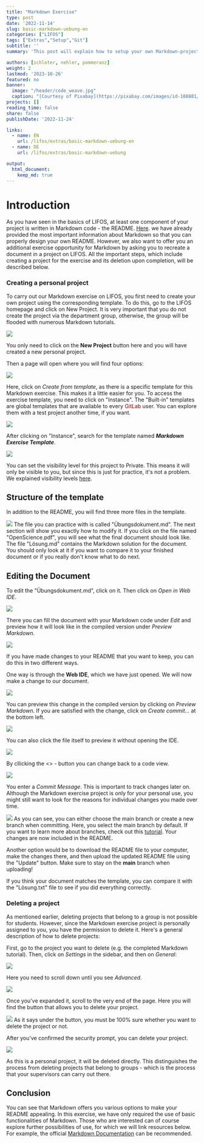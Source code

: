 ```yaml
---
title: "Markdown Exercise" 
type: post
date: '2022-11-14' 
slug: basic-markdown-uebung-en
categories: ["LIFOS"] 
tags: ["Extras","Setup","Git"] 
subtitle: ''
summary: 'This post will explain how to setup your own Markdown-project within LIFOS and how to acquire experience with Markdown through the project itself. The exercises used to learn Markdown themselves are only within the project.' 

authors: [schloter, nehler, pommeranz] 
weight: 2
lastmod: '2023-10-26'
featured: no
banner:
  image: "/header/code_weave.jpg"
  caption: "[Courtesy of Pixabay](https://pixabay.com/images/id-108881/)"
projects: []
reading_time: false
share: false
publishDate: '2022-11-24'

links:
  - name: EN
    url: /lifos/extras/basic-markdown-uebung-en
  - name: DE
    url: /lifos/extras/basic-markdown-uebung

output:
  html_document:
    keep_md: true
---
```


# Introduction   
  
As you have seen in the basics of LIFOS, at least one component of your project is written in Markdown code - the README. [Here](/lifos/grundlagen/eigenesprojekt-en/#Markdown). we have already provided the most important information about Markdown so that you can properly design your own README. However, we also want to offer you an additional exercise opportunity for Markdown by asking you to recreate a document in a project on LIFOS. All the important steps, which include creating a project for the exercise and its deletion upon completion, will be described below.

### Creating a personal project 

To carry out our Markdown exercise on LIFOS, you first need to create your own project using the corresponding template. To do this, go to the LIFOS homepage and click on New Project. It is very important that you do not create the project via the department group, otherwise, the group will be flooded with numerous Markdown tutorials. 

![](/lifos/extras/../grundlagen/gitlaborientierung_newproject.png)

You only need to click on the **New Project** button here and you will have created a new personal project.

Then a page will open where you will find four options: 

![](/lifos/extras/../grundlagen/gitlaborientierung_newprojectoptions.png) 

Here, click on *Create from template*, as there is a specific template for this Markdown exercise. This makes it a little easier for you. To access the exercise template, you need to click on "Instance". The "Built-in" templates are global templates that are available to every <span style="color: darkred;">GitLab</span> user. You can explore them with a test project another time, if you want.

![](/lifos/extras/../grundlagen/gitlaborientierung_newprojectinstance.png) 

After clicking on "Instance", search for the template named **_Markdown Exercise Template_**.
 
![](/lifos/extras/../grundlagen/gitlaborientierung_markdownInstanceTemplate.png) 

You can set the visibility level for this project to Private. This means it will only be visible to you, but since this is just for practice, it's not a problem. We explained visibility levels [here](/grundlagen/eigenesprojekt-en/).

## Structure of the template

In addition to the README, you will find three more files in the template.

![](/lifos/extras/../grundlagen/gitlaborientierung_uebungtemplate.png) 
The file you can practice with is called "Übungsdokument.md". The next section will show you exactly how to modify it. If you click on the file named "OpenScience.pdf", you will see what the final document should look like. The file "Lösung.md" contains the Markdown solution for the document. You should only look at it if you want to compare it to your finished document or if you really don't know what to do next.



## Editing the Document

To edit the "Übungsdokument.md", click on it. Then click on *Open in Web IDE*.

![](/lifos/extras/../grundlagen/gitlaborientierung_openuebunginwebide.png) 

There you can fill the document with your Markdown code under *Edit* and preview how it will look like in the compiled version under *Preview Markdown*. 

![](/lifos/extras/../grundlagen/gitlaborientierung_webidetemplate.png)

If you have made changes to your README that you want to keep, you can do this in two different ways.

One way is through the **Web IDE**, which we have just opened. We will now make a change to our document.

![](/lifos/extras/../grundlagen/gitlabMarkdown_ÄnderungReadMe.png)

You can preview this change in the compiled version by clicking on *Preview Markdown*. If you are satisfied with the change, click on *Create commit...* at the bottom left.

![](/lifos/extras/../grundlagen/gitlabMarkdown_CreateCommitWebIDE.png)

You can also click the file itself to preview it without opening the IDE.

![](/lifos/extras/../grundlagen/gitlaborientierung_preview.png)

By cllicking the <> - button you can change back to a code view.

![](/lifos/extras/../grundlagen/gitlaborientierung_code.png)

You enter a *Commit Message*. This is important to track changes later on. Although the Markdown exercise project is only for your personal use, you might still want to look for the reasons for individual changes you made over time.

![](/lifos/extras/../grundlagen/gitlabMarkdown_CommitTest.png)
As you can see, you can either choose the main branch or create a new branch when committing. Here, you select the main branch by default. If you want to learn more about branches, check out this [tutorial](https://pandar.netlify.app/post/branches/). Your changes are now included in the README.
<!-- Link muss erneuert werden für Branches -->
<!-- Branches waren jetzt im eigene Projekte Teil gar kein Thema mehr - sollte vlt an einer Stelle auch angeschnitten werden. - evtl. im vertiefende Einführung? Hier muss man halt nur den main-Branch auswählen, weil die default Option ist einen neuen zu erstellen (bei jedem Commit) und das wollen wir ja nicht.-->

Another option would be to download the README file to your computer, make the changes there, and then upload the updated README file using the "Update" button. Make sure to stay on the **main** branch when uploading! 

If you think your document matches the template, you can compare it with the "Lösung.txt" file to see if you did everything correctly. 
 

### Deleting a project

As mentioned earlier, deleting projects that belong to a group is not possible for students. However, since the Markdown exercise project is personally assigned to you, you have the permission to delete it. Here's a general description of how to delete projects:

First, go to the project you want to delete (e.g. the completed Markdown tutorial). Then, click on *Settings* in the sidebar, and then on *General*:

![](/lifos/extras/../grundlagen/gitlabMarkdown_DeleteProject.png)

Here you need to scroll down until you see *Advanced*.

![](/lifos/extras/../grundlagen/gitlabMarkdown_AdvancedPrjectSet.png)

Once you've expanded it, scroll to the very end of the page. Here you will find the button that allows you to delete your project. 

![](/lifos/extras/../grundlagen/gitlabMarkdown_DeleteProjectButton.png)
As it says under the button, you must be 100% sure whether you want to delete the project or not.

After you've confirmed the security prompt, you can delete your project. 

![](/lifos/extras/../grundlagen/gitlabMarkdown_DeleteProjectCheck.png)

As this is a personal project, it will be deleted directly. This distinguishes the process from deleting projects that belong to groups - which is the process that your supervisors can carry out there.

## Conclusion
You can see that Markdown offers you various options to make your README appealing. In this exercise, we have only required the use of basic functionalities of Markdown. Those who are interested can of course explore further possibilities of use, for which we will link resources below. For example, the official [Markdown Documentation](https://www.markdownguide.org/extended-syntax/) can be recommended.

<!--## Subgruppen

Das zweite große Thema dieses Tutorials ist nur für einen Teil von euch relevant. Hier wird man hinverlinkt, wenn man in den Visibility-Einstellungen keine passende Option für das eigene Projekt gefunden hat. 

Die Lösung kann durch sogenannte Subgruppen erreicht werden. Dabei wird aus der übergeordneten Elterngruppe der Abteilung eine Subgruppe gebildet, in der nur spezifische Personen der übergeordneten Gruppe eingeladen sein können. In jeder Elterngruppe können beliebig viele Subgruppen existieren. Benutzt dieses Tool aber bitte wirklich nur, wenn es die Lage des Datenschutzes nicht anders zulässt.

Außerdem kann man Subgruppen für folgendes benutzen: 

1. gut zum organisieren größerer Projekte
2. man kann jedem User eine andere Rolle geben (z.B. was er alles bearbeiten kann und was nicht)

### Subgruppen erstellen 

Um eine Subgruppe zu erstellen, müsst ihr unter *Menu* und *Groups* auf **Your Groups** gehen. 

![](/lifos/extras//post/gitlabMarkdown_createSubgroups.png)

Anschließend wählt ihr die Gruppe aus in der ihr für euer Projekt eine Subgruppe erstellen wollt. In der Gruppe geht ihr oben rechts auf **New Subgroup**. 

![](/lifos/extras//post/gitlabMarkdown_createSubgroups2.png)

Danach öffnet sich noch ein Fenster bei dem ihr auf **Create Groups** klickt. Danach öffnet sich eine Seite in der ihr alle möglichen Einstellungen für euer Projekt festlegen könnt. 

Zum einen könnt ihr festlegen,  ob nur ihr diese Gruppe benutzt oder ob ihr auch Projektpartner*innen habt. Diese könnt ihr darunter direkt einladen über ihre Mailadressen. 

Eure erstellte Subgruppe findet ihr dann auf der Startseite der übergeordneten Gruppe.

![](/lifos/extras//post/gitlabMarkdown_seeSubgroups.png)

### Projekt in einer Subgruppe erstellen

Nachdem ihr die Subgruppe erstellt habt, könnt ihr hier ganz normal ein Projekt erstellen, wie ihr es von normalen Gruppen gewöhnt seid. Falls ihr das nochmal auffrischen wollt, hier ist der [Link](https://pandar.netlify.app/post/lifos-orientierung#projekt-erstellen).

Nachdem ihr dieses Projekt erstellt habt, könnt ihr euch unter **Settings** und *General* die Visibility-Features anschauen. 

![](/lifos/extras//post/gitlabMarkdown_subgroupVisibility.png)

Wie ihr unter **Repository** sehen könnt, sind nur Projektmitglieder dazu in der Lage Dateien in diesem Projekt anzuschauen oder zu bearbeiten. 

## Fazit
Subgruppen bieten eine weitere Organisationsstruktur innerhalb einer Gruppe. Hier sollten sie allerdings nur benutzt werden, wenn aus Datenschutz-Technischen Gründen keine andere Option übrig bleiben sollte.  -->


 
 

